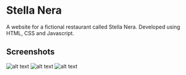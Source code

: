 # Stella Nera
A website for a fictional restaurant called Stella Nera. Developed using HTML, CSS and Javascript. 

## Screenshots
![alt text](https://github.com/[marelpett]/stella-nera/screenshots/start.png?raw=true)
![alt text](https://github.com/[marelpett]/stella-nera/screenshots/menu-front.png?raw=true)
![alt text](https://github.com/[marelpett]/stella-nera/screenshots/menu.png?raw=true)